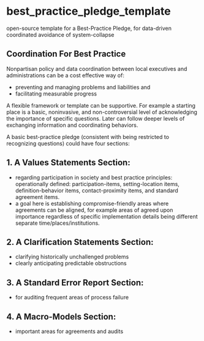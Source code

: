 # best_practice_pledge_template
open-source template for a Best-Practice Pledge, for data-driven coordinated avoidance of system-collapse


## Coordination For Best Practice

Nonpartisan policy and data coordination between local executives and administrations can be a cost effective way of:
- preventing and managing problems and liabilities and 
- facilitating measurable progress

A flexible framework or template can be supportive. For example
a starting place is a basic, noninvasive, and non-controversial level of acknowledging the importance of specific questions. Later can follow deeper levels of exchanging information and coordinating behaviors.

A basic best-practice pledge (consistent with being restricted to recognizing questions) could have four sections:

## 1. A Values Statements Section: 
- regarding participation in society and best practice principles:
operationally defined: participation-items, setting-location items, definition-behavior items, contact-proximity items, and standard agreement items. 
- a goal here is establishing compromise-friendly areas where agreements can be aligned, for example areas of agreed upon importance regardless of specific implementation details being different separate time/places/institutions. 

## 2. A Clarification Statements Section: 
- clarifying historically unchallenged problems
- clearly anticipating predictable obstructions

## 3. A Standard Error Report Section:
- for auditing frequent areas of process failure

## 4. A Macro-Models Section:
- important areas for agreements and audits
